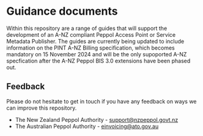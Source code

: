 # Guidance documents
Within this repository are a range of guides that will support the development of an A-NZ compliant Peppol Access Point or Service Metadata Publisher. 
The guides are currently being updated to include information on the PINT A-NZ Billing specification, which becomes mandatory on 15 November 2024 and will be the only supoported A-NZ specfication after the A-NZ Peppol BIS 3.0 extensions have been phased out.


## Feedback
Please do not hesitate to get in touch if you have any feedback on ways we can improve this repository.
* The New Zealand Peppol Authority - [support@nzpeppol.govt.nz](mailto:support@nzpeppol.govt.nz)
* The Australian Peppol Authority - [einvoicing@ato.gov.au](mailto:einvoicing@ato.gov.au)
